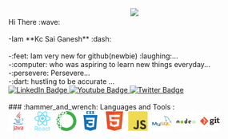 <div id="header" align="center">
  <img src="https://media.giphy.com/media/M9gbBd9nbDrOTu1Mqx/giphy.gif" width="100"/>
</div>
 Hi There :wave:
<br/>
<br/>
-Iam **Kc Sai Ganesh** :dash:
<br/>
<br/>
-:feet: Iam very new for github(newbie) :laughing:...
<br/>
-:computer: who was aspiring to learn new things everyday...
<br/>
-:persevere: Persevere...
<br/>
-:dart: hustling to be accurate ...
<br/>
<div id="badges">
 <a href="https://www.linkedin.com/in/selancrism-s-b150aa201/">
   <img src="https://img.shields.io/badge/LinkedIn-blue?style=for-the-badge&logo=linkedin&logoColor=white" alt="LinkedIn Badge"/> 
 </a>
  <a href="https://www.youtube.com/channel/UCA1ym2MsqfjHUMPunDbR80w">
  <img src="https://img.shields.io/badge/YouTube-red?style=for-the-badge&logo=youtube&logoColor=white" href="" alt="Youtube Badge"/>
  <a>
  <a href="https://twitter.com/sai_ganesh_KC">
  <img src="https://img.shields.io/badge/Twitter-blue?style=for-the-badge&logo=twitter&logoColor=white" alt="Twitter Badge"/>
  </a>
</div>
<br/>
### :hammer_and_wrench: Languages and Tools :
<br/>
<div>
  <img src="https://github.com/devicons/devicon/blob/master/icons/java/java-original-wordmark.svg" title="Java" alt="Java" width="40" height="40"/>&nbsp;
  <img src="https://github.com/devicons/devicon/blob/master/icons/react/react-original-wordmark.svg" title="React" alt="React" width="40" height="40"/>&nbsp;
  <img src="https://github.com/devicons/devicon/blob/master/icons/anaconda/anaconda-original.svg" title="Anaconda" alt="Anaconda" width="40" height="40"/>&nbsp;
  <img src="https://github.com/devicons/devicon/blob/master/icons/css3/css3-plain-wordmark.svg"  title="CSS3" alt="CSS" width="40" height="40"/>&nbsp;
  <img src="https://github.com/devicons/devicon/blob/master/icons/html5/html5-original.svg" title="HTML5" alt="HTML" width="40" height="40"/>&nbsp;
  <img src="https://github.com/devicons/devicon/blob/master/icons/javascript/javascript-original.svg" title="JavaScript" alt="JavaScript" width="40" height="40"/>&nbsp;
 <img src="https://github.com/devicons/devicon/blob/master/icons/mysql/mysql-original-wordmark.svg" title="MySQL"  alt="MySQL" width="40" height="40"/>&nbsp;
  <img src="https://github.com/devicons/devicon/blob/master/icons/nodejs/nodejs-original-wordmark.svg" title="NodeJS" alt="NodeJS" width="40"height="40"/>&nbsp;
  <img src="https://github.com/devicons/devicon/blob/master/icons/git/git-original-wordmark.svg" title="Git" **alt="Git" width="40" height="40"/>&nbsp;
</div>
